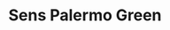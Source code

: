 ---
order: 3
thumbnail: /images/brokers-and-realtors/portfolio/sens-palermo-green/thumbnail.jpg
title: Sens Palermo Green
credit: ATV
slides:
  - image: /images/brokers-and-realtors/portfolio/sens-palermo-green/slide-1.jpg
    proportion: video
  - image: /images/brokers-and-realtors/portfolio/sens-palermo-green/slide-2.jpg
    proportion: video
  - image: /images/brokers-and-realtors/portfolio/sens-palermo-green/slide-3.jpg
    proportion: vertical
  - image: /images/brokers-and-realtors/portfolio/sens-palermo-green/slide-4.jpg
    proportion: video
---